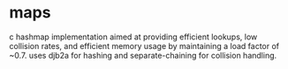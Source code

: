 # maps

c hashmap implementation aimed at providing efficient lookups, low collision rates, and efficient memory usage by maintaining a load factor of ~0.7. uses djb2a for hashing and separate-chaining for collision handling.
